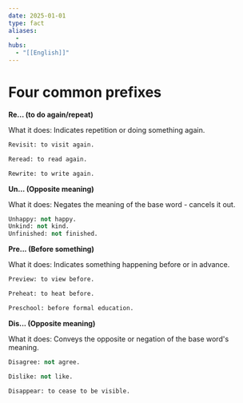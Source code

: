 ```yaml
---
date: 2025-01-01
type: fact
aliases:
  -
hubs:
  - "[[English]]"
---
```


# Four common prefixes

**Re... (to do again/repeat)**

What it does: Indicates repetition or doing something again.

```py
Revisit: to visit again.

Reread: to read again.

Rewrite: to write again.

```

**Un... (Opposite meaning)**

What it does: Negates the meaning of the base word - cancels it out.

```py
Unhappy: not happy.
Unkind: not kind.
Unfinished: not finished.

```

**Pre... (Before something)**

What it does: Indicates something happening before or in advance.

```py
Preview: to view before.

Preheat: to heat before.

Preschool: before formal education.

```

**Dis... (Opposite meaning)**

What it does: Conveys the opposite or negation of the base word's meaning.

```py
Disagree: not agree.

Dislike: not like.

Disappear: to cease to be visible.

```

